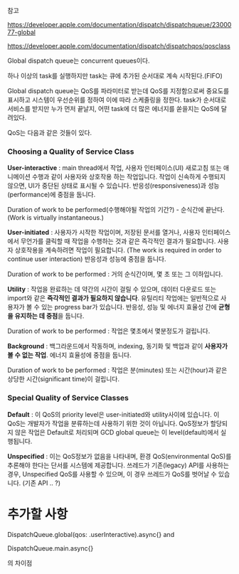 참고

https://developer.apple.com/documentation/dispatch/dispatchqueue/2300077-global

https://developer.apple.com/documentation/dispatch/dispatchqos/qosclass

Global dispatch queue는 concurrent queues이다. 

하나 이상의 task를 실행하지만 task는 큐에 추가된 순서대로 계속 시작된다.(FIFO)

Global dispatch queue는 QoS를 파라미터로 받는데 QoS를 지정함으로써 중요도를 표시하고 시스템이 우선순위를 정하여 이에 따라 스케줄링을 정한다. task가 순서대로 서비스를 받지만 누가 먼저 끝날지, 어떤 task에 더 많은 에너지를 쏟을지는 QoS에 달려있다. 

QoS는 다음과 같은 것들이 있다. 

### Choosing a Quality of Service Class

**User-interactive** : main thread에서 작업, 사용자 인터페이스(UI) 새로고침 또는 애니메이션 수행과 같이 사용자와 상호작용 하는 작업입니다. 작업이 신속하게 수행되지 않으면, UI가 중단된 상태로 표시될 수 있습니다. 반응성(responsiveness)과 성능(performance)에 중점을 둡니다.

Duration of work to be performed(수행해야될 작업의 기간?) - 순식간에 끝난다.(Work is virtually instantaneous.)



**User-initiated** : 사용자가 시작한 작업이며, 저장된 문서를 열거나, 사용자 인터페이스에서 무언가를 클릭할 때 작업을 수행하는 것과 같은 즉각적인 결과가 필요합니다. 사용자 상호작용을 계속하려면 작업이 필요합니다. (The work is required in order to continue user interaction) 반응성과 성능에 중점을 둡니다. 

Duration of work to be performed : 거의 순식간이며, 몇 초 또는 그 이하입니다.



**Utility** : 작업을 완료하는 데 약간의 시간이 걸릴 수 있으며, 데이터 다운로드 또는 import와 같은 **즉각적인 결과가 필요하지 않습니다**. 유틸리티 작업에는 일반적으로 사용자가 볼 수 있는 progress bar가 있습니다. 반응성, 성능 및 에너지 효율성 간에 **균형을 유지하는 데 중점**을 둡니다. 

Duration of work to be performed : 작업은 몇초에서 몇분정도가 걸립니다. 



**Background** : 백그라운드에서 작동하며, indexing, 동기화 및 백업과 같이 **사용자가 볼 수 없는 작업**. 에너지 효율성에 중점을 둡니다.

Duration of work to be performed : 작업은 분(minutes) 또는 시간(hour)과 같은 상당한 시간(significant time)이 걸립니다.



###  Special Quality of Service Classes

**Default** : 이 QoS의 priority level은 user-initiated와 utility사이에 있습니다. 이 QoS는 개발자가 작업을 분류하는데 사용하기 위한 것이 아닙니다. QoS정보가 할당되지 않은 작업은 Default로 처리되며 GCD global queue는 이 level(default)에서 실행됩니다.



**Unspecified** : 이는 QoS정보가 없음을 나타내며, 환경 QoS(environmental QoS)를 추론해야 한다는 단서를 시스템에 제공합니다. 쓰레드가 기존(legacy) API를 사용하는 경우, Unspecified QoS를 사용할 수 있으며, 이 경우 쓰레드가 QoS를 벗어날 수 있습니다. (기존 API .. ?)



# 추가할 사항
DispatchQueue.global(qos: .userInteractive).async{} 
and

DispatchQueue.main.async{}

의 차이점 
